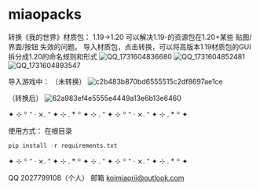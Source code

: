 # miaopacks
转换《我的世界》材质包： 1.19->1.20
可以解决1.19-的资源包在1.20+某些 贴图/界面/按钮 失效的问题。
导入材质包，点击转换，可以将高版本1.19材质包的GUI拆分成1.20的命名规则和形式
![QQ_1731604836680](https://github.com/user-attachments/assets/d3300470-2f25-448f-a63a-7d6c53189af9)
![QQ_1731604852481](https://github.com/user-attachments/assets/28e0a1d6-eae8-4ddc-ae2d-f3aa3777b6ae)
![QQ_1731604893547](https://github.com/user-attachments/assets/72bd6d1e-d641-4ad5-aeb7-d14a24c95472)

导入游戏中：
（未转换）
![c2b483b870bd6555515c2df8697ae1ce](https://github.com/user-attachments/assets/94a88591-27cc-4231-bb2c-caab268d3488)

（转换后）
![62a983ef4e5555e4449a13e6b13e6460](https://github.com/user-attachments/assets/41ce3cf3-9993-4d0c-a6f5-a883ec6f6af1)

✦ ⊹ ꙳ ⁺ ‧ ⨯. ⁺ ✦ ⊹ . * ꙳ ✦ ⊹ . ⁺ ✦ ⊹ ꙳ ⁺ ‧ ⨯. ⁺ ✦ ⊹ . * ꙳ ✦

使用方式：
在根目录
```python
pip install -r requirements.txt
```

✦ ⊹ ꙳ ⁺ ‧ ⨯. ⁺ ✦ ⊹ . * ꙳ ✦ ⊹ . ⁺ ✦ ⊹ ꙳ ⁺ ‧ ⨯. ⁺ ✦ ⊹ . * ꙳ ✦

QQ 2027799108（个人）
邮箱 koimiaorii@outlook.com
